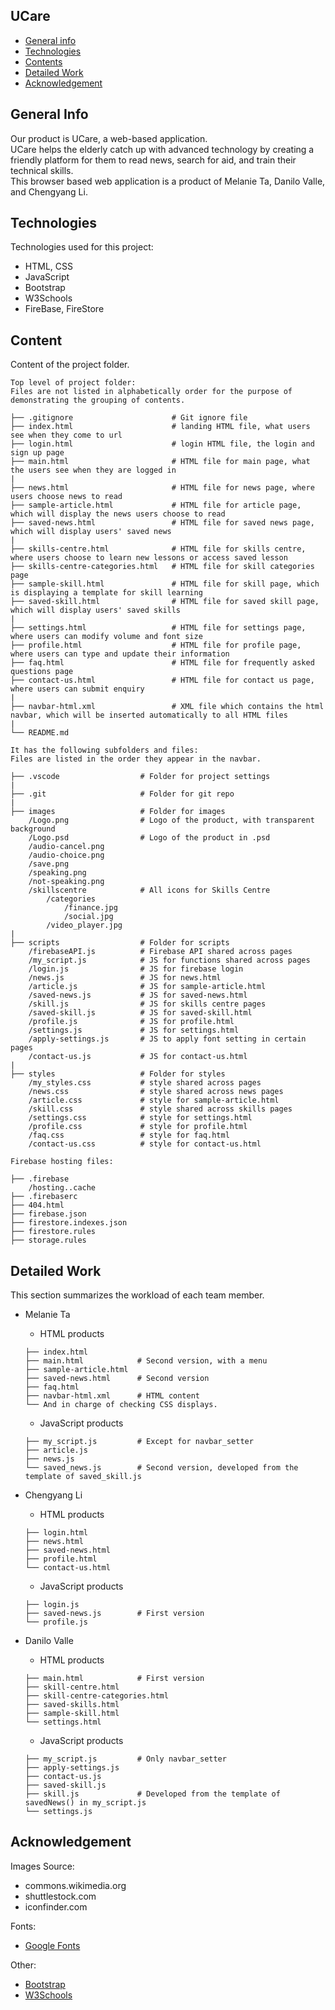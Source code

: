 ## UCare

-  [General info](#general-info)
-  [Technologies](#technologies)
-  [Contents](#content)
-  [Detailed Work](#detailed-work)
-  [Acknowledgement](#acknowledgement)

## General Info

Our product is UCare, a web-based application. \
UCare helps the elderly catch up with advanced technology by creating a friendly platform for them to read news, search for aid, and train their technical skills. \
This browser based web application is a product of Melanie Ta, Danilo Valle, and Chengyang Li.

## Technologies

Technologies used for this project:

-  HTML, CSS
-  JavaScript
-  Bootstrap
-  W3Schools
-  FireBase, FireStore

## Content

Content of the project folder.

```
Top level of project folder:
Files are not listed in alphabetically order for the purpose of demonstrating the grouping of contents.

├── .gitignore                      # Git ignore file
├── index.html                      # landing HTML file, what users see when they come to url
├── login.html                      # login HTML file, the login and sign up page
├── main.html                       # HTML file for main page, what the users see when they are logged in
|
├── news.html                       # HTML file for news page, where users choose news to read
├── sample-article.html             # HTML file for article page, which will display the news users choose to read
├── saved-news.html                 # HTML file for saved news page, which will display users' saved news
|
├── skills-centre.html              # HTML file for skills centre, where users choose to learn new lessons or access saved lesson
├── skills-centre-categories.html   # HTML file for skill categories page
├── sample-skill.html               # HTML file for skill page, which is displaying a template for skill learning
├── saved-skill.html                # HTML file for saved skill page, which will display users' saved skills
|
├── settings.html                   # HTML file for settings page, where users can modify volume and font size
├── profile.html                    # HTML file for profile page, where users can type and update their information
├── faq.html                        # HTML file for frequently asked questions page
├── contact-us.html                 # HTML file for contact us page, where users can submit enquiry
|
├── navbar-html.xml                 # XML file which contains the html navbar, which will be inserted automatically to all HTML files
|
└── README.md

It has the following subfolders and files:
Files are listed in the order they appear in the navbar.

├── .vscode                  # Folder for project settings
|
├── .git                     # Folder for git repo
|
├── images                   # Folder for images
    /Logo.png                # Logo of the product, with transparent background
    /Logo.psd                # Logo of the product in .psd
    /audio-cancel.png
    /audio-choice.png
    /save.png
    /speaking.png
    /not-speaking.png
    /skillscentre            # All icons for Skills Centre
        /categories
            /finance.jpg
            /social.jpg
        /video_player.jpg
|
├── scripts                  # Folder for scripts
    /firebaseAPI.js          # Firebase API shared across pages
    /my_script.js            # JS for functions shared across pages
    /login.js                # JS for firebase login
    /news.js                 # JS for news.html
    /article.js              # JS for sample-article.html
    /saved-news.js           # JS for saved-news.html
    /skill.js                # JS for skills centre pages
    /saved-skill.js          # JS for saved-skill.html
    /profile.js              # JS for profile.html
    /settings.js             # JS for settings.html
    /apply-settings.js       # JS to apply font setting in certain pages
    /contact-us.js           # JS for contact-us.html
|
├── styles                   # Folder for styles
    /my_styles.css           # style shared across pages
    /news.css                # style shared across news pages
    /article.css             # style for sample-article.html
    /skill.css               # style shared across skills pages
    /settings.css            # style for settings.html
    /profile.css             # style for profile.html
    /faq.css                 # style for faq.html
    /contact-us.css          # style for contact-us.html

Firebase hosting files:

├── .firebase
	/hosting..cache
├── .firebaserc
├── 404.html
├── firebase.json
├── firestore.indexes.json
├── firestore.rules
├── storage.rules

```

## Detailed Work

This section summarizes the workload of each team member.

-  Melanie Ta

   -  HTML products

   ```
   ├── index.html
   ├── main.html            # Second version, with a menu
   ├── sample-article.html
   ├── saved-news.html      # Second version
   ├── faq.html
   ├── navbar-html.xml      # HTML content
   └── And in charge of checking CSS displays.
   ```

   -  JavaScript products

   ```
   ├── my_script.js         # Except for navbar_setter
   ├── article.js
   ├── news.js
   └── saved_news.js        # Second version, developed from the template of saved_skill.js
   ```

-  Chengyang Li

   -  HTML products

   ```
   ├── login.html
   ├── news.html
   ├── saved-news.html
   ├── profile.html
   └── contact-us.html
   ```

   -  JavaScript products

   ```
   ├── login.js
   ├── saved-news.js        # First version
   └── profile.js
   ```

-  Danilo Valle

   -  HTML products

   ```
   ├── main.html            # First version
   ├── skill-centre.html
   ├── skill-centre-categories.html
   ├── saved-skills.html
   ├── sample-skill.html
   └── settings.html
   ```

   -  JavaScript products

   ```
   ├── my_script.js         # Only navbar_setter
   ├── apply-settings.js
   ├── contact-us.js
   ├── saved-skill.js
   ├── skill.js             # Developed from the template of savedNews() in my_script.js
   └── settings.js
   ```

## Acknowledgement

Images Source:

-  commons.wikimedia.org
-  shuttlestock.com
-  iconfinder.com

Fonts:

-  <a href="https://fonts.google.com/">Google Fonts</a>

Other:

-  <a href="https://getbootstrap.com/">Bootstrap</a>
-  <a href="https://www.w3schools.com/">W3Schools</a>
